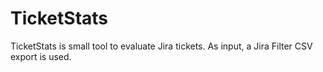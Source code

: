 # TicketStats

TicketStats is small tool to evaluate Jira tickets.
As input, a Jira Filter CSV export is used.
